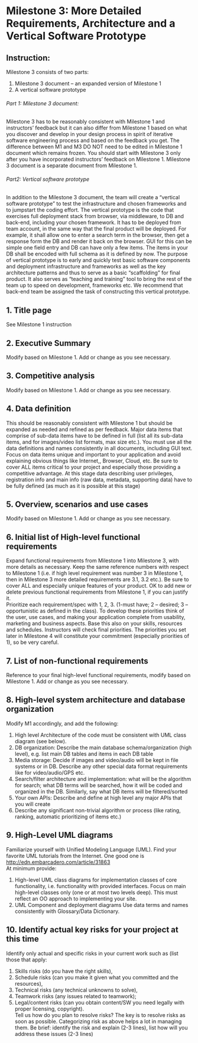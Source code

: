# Milestone 3: More Detailed Requirements, Architecture and a Vertical Software Prototype

## Instruction:<br>
Milestone 3 consists of two parts:<br>
1)	Milestone 3 document – an expanded version of Milestone 1<br>
2)	A vertical software prototype <br>
###### Part 1: Milestone 3 document:<br>
Milestone 3 has to be reasonably consistent with Milestone 1 and instructors’ feedback but it can also differ from Milestone 1 based on what you discover and develop in your design process in spirit of iterative software engineering process and based on the feedback you get. 
The difference between M1 and M3 DO NOT need to be edited in Milestone 1 document which remains frozen. You should start with Milestone 3 only after you have incorporated instructors’ feedback on Milestone 1. Milestone 3 document is a separate document from Milestone 1.<br>
###### Part2: Vertical software prototype<br>
In addition to the Milestone 3 document, the team will create a “vertical software prototype” to test the infrastructure and chosen frameworks and to jumpstart the coding effort.  The vertical prototype is the code that exercises full deployment stack from browser, via middleware, to DB and back-end, including your chosen framework. It has to be deployed from team account, in the same way that the final product will be deployed. For example, it shall allow one to enter a search term in the browser, then get a response form the DB and render it back on the browser. GUI for this can be simple one field entry and DB can have only a few items. The items in your DB shall be encoded with full schema as it is defined by now. The purpose of vertical prototype is to early and quickly test basic software components and deployment infrastructure and frameworks as well as the key architecture patterns and thus to serve as a basic “scaffolding” for final product. It also serves as “teaching and training” tool to bring the rest of the team up to speed on development, frameworks etc. We recommend that back-end team be assigned the task of constructing this vertical prototype.<br>


## 1.	Title page<br>
See Milestone 1 instruction<br>

## 2.	Executive Summary<br>
Modify based on Milestone 1. Add or change as you see necessary.<br>

## 3.	Competitive analysis<br>
Modify based on Milestone 1. Add or change as you see necessary.<br>

## 4.	Data definition<br>
This should be reasonably consistent with Milestone 1 but should be expanded as needed and refined as per feedback. Major data items that comprise of sub-data items have to be defined in full (list all its sub-data items, and for images/video list formats, max size etc.). You must use all the data definitions and names consistently in all documents, including GUI text. Focus on data items unique and important to your application and avoid explaining obvious things like Internet,, Browser, Cloud, etc. Be sure to cover ALL items critical to your project and especially those providing a competitive advantage. At this stage data describing user privileges, registration info and main info (raw data, metadata, supporting data) have to be fully defined (as much as it is possible at this stage)<br>

## 5.	Overview, scenarios and use cases<br>
Modify based on Milestone 1. Add or change as you see necessary.<br>

## 6.	Initial list of High-level functional requirements<br>
Expand functional requirements from Milestone 1 into Milestone 3, with more details as necessary. Keep the same reference numbers with respect to Milestone 1 (i.e. if high level requirement was number 3 in Milestone 1, then in Milestone 3 more detailed requirements are 3.1, 3.2 etc.).  Be sure to cover ALL and especially unique features of your product. OK to add new or delete previous functional requirements from Milestone 1, if you can justify it. <br>
Prioritize each requirement/spec with 1, 2, 3. (1-must have; 2 – desired; 3 – opportunistic as defined in the class). To develop these priorities think of the user, use cases, and making your application complete from usability, marketing and business aspects. Base this also on your skills, resources and schedules. Instructors will check final priorities. The priorities you set later in Milestone 4 will constitute your commitment (especially priorities of 1), so be very careful. <br>

## 7.	List of non-functional requirements<br>
Reference to your final high-level functional requirements, modify based on Milestone 1. Add or change as you see necessary.<br>

## 8.	High-level system architecture and database organization<br>
Modify M1 accordingly, and add the following:<br>
1)	High level Architecture of the code must be consistent with UML class diagram (see below). <br>
2)	DB organization: Describe the main database schema/organization (high level), e.g. list main DB tables and items in each DB table<br>
3)	Media storage: Decide if images and video/audio will be kept in file systems or in DB. Describe any other special data format requirements like for video/audio/GPS etc.<br>
4)	Search/filter architecture and implementation: what will be the algorithm for search; what DB terms will be searched, how it will be coded and organized in the DB. Similarly, say what DB items will be filtered/sorted<br>
5)	Your own APIs: Describe and define at high level any major APIs that you will create<br>
6)	Describe any significant non-trivial algorithm or process (like rating, ranking, automatic prioritizing of items etc.)<br>


## 9.	High-Level UML diagrams<br>
Familiarize yourself with Unified Modeling Language (UML). Find your favorite UML tutorials from the Internet. One good one is http://edn.embarcadero.com/article/31863<br>
At minimum provide:<br>
1)	High-level UML class diagrams for implementation classes of core functionality, i.e. functionality with provided interfaces. Focus on main high-level classes only (one or at most two levels deep). This must reflect an OO approach to implementing your site.<br>
2)	UML Component and deployment diagrams
Use data terms and names consistently with Glossary/Data Dictionary.<br>


## 10.	Identify actual key risks for your project at this time<br>
Identify only actual and specific risks in your current work such as (list those that apply: <br>
1)	Skills risks (do you have the right skills), <br>
2)	Schedule risks (can you make it given what you committed and the resources), <br>
3)	Technical risks (any technical unknowns to solve), <br>
4)	Teamwork risks (any issues related to teamwork); <br>
5)	Legal/content risks (can you obtain content/SW you need legally with proper licensing, copyright).<br> 
Tell us how do you plan to resolve risks? The key is to resolve risks as soon as possible. Categorizing risk as above helps a lot in managing them. Be brief: identify the risk and explain (2-3 lines), list how will you address these issues (2-3 lines)<br>
